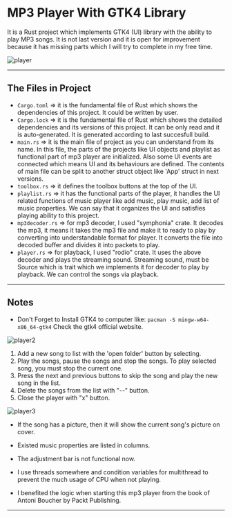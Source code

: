 # MP3 Player With GTK4 Library
It is a Rust project which implements GTK4 (UI) library with the ability to play MP3 songs. It is not last version and it is open for improvement because it has missing parts which I will try to complete in my free time.

![player](https://github.com/karasulh/Music_Player_Pc_Application/blob/main/pictures/player.png)

---

## The Files in Project
- `Cargo.toml` => it is the fundamental file of Rust which shows the dependencies of this project. It could be written by user.
- `Cargo.lock` => it is the fundamental file of Rust which shows the detailed dependencies and its versions of this project. It can be only read and it is auto-generated. It is generated according to last succesfull build. 
- `main.rs` => it is the main file of project as you can understand from its name. In this file, the parts of the projects like UI objects and playlist as functional part of mp3 player are initialized. Also some UI events are connected which means UI and its behaviours are defined. The contents of main file can be split to another struct object like 'App' struct in next versions. 
- `toolbox.rs` => it defines the toolbox buttons at the top of the UI. 
- `playlist.rs` => it has the functional parts of the player, it handles the UI related functions of music player like add music, play music, add list of music properties. We can say that it organizes the UI and satisfies playing ability to this project.
- `mp3decoder.rs` => for mp3 decoder, I used "symphonia" crate. It decodes the mp3, it means it takes the mp3 file and make it to ready to play by converting into understandable format for player. It converts the file into decoded buffer and divides it into packets to play.
- `player.rs` => for playback, I used "rodio" crate. It uses the above decoder and plays the streaming sound. Streaming sound, must be Source which is trait which we implements it for decoder to play by playback. We can control the songs via playback. 

---

## Notes

- Don't Forget to Install GTK4 to computer like:
`pacman -S mingw-w64-x86_64-gtk4`
Check the gtk4 official website.

![player2](https://github.com/karasulh/Music_Player_Pc_Application/blob/main/pictures/player2.png)

1. Add a new song to list with the 'open folder' button by selecting.
2. Play the songs, pause the songs and stop the songs. To play selected song, you must stop the current one.
3. Press the next and previous buttons to skip the song and play the new song in the list.
4. Delete the songs from the list with "--" button.
5. Close the player with "x" button.

![player3](https://github.com/karasulh/Music_Player_Pc_Application/blob/main/pictures/player3.png)

- If the song has a picture, then it will show the current song's picture on cover.
- Existed music properties are listed in columns.
- The adjustment bar is not functional now.

- I use threads somewhere and condition variables for multithread to prevent the much usage of CPU when not playing.

- I benefited the logic when starting this mp3 player from the book of Antoni Boucher by Packt Publishing.

---